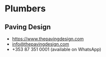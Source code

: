 # Plumbers

## Paving Design

- https://www.thepavingdesign.com
- info@thepavingdesign.com
- +353 87 351 0001 (available on WhatsApp)